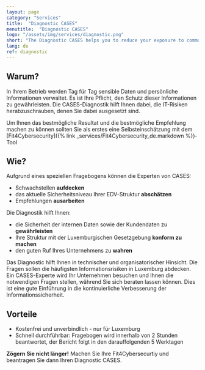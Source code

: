 ```yaml
---
layout: page
category: "Services"
title:  "Diagnostic CASES"
menutitle:  "Diagnostic CASES"
logo: "/assets/img/services/diagnostic.png"
short: "The Diagnostic CASES helps you to reduce your exposure to common IT risks."
lang: de
ref: diagnostic
---
```

## Warum?
In Ihrem Betrieb werden Tag für Tag sensible Daten und persönliche Informationen verwaltet. Es ist Ihre Pflicht, den Schutz dieser Informationen zu gewährleisten. Die CASES-Diagnostik hilft Ihnen dabei, die IT-Risiken herabzuschrauben, denen Sie dabei ausgesetzt sind.

Um Ihnen das bestmögliche Resultat und die bestmögliche Empfehlung machen zu können sollten Sie als erstes eine Selbsteinschätzung mit dem [Fit4Cybersecurity]({% link _services/Fit4Cybersecurity_de.markdown %})-Tool


## Wie?
Aufgrund eines speziellen Fragebogens können die Experten von CASES:

* Schwachstellen **aufdecken**
* das aktuelle Sicherheitsniveau Ihrer EDV-Struktur **abschätzen**
* Empfehlungen **ausarbeiten**

Die Diagnostik hilft Ihnen:

* die Sicherheit der internen Daten sowie der Kundendaten zu **gewährleisten**
* Ihre Struktur mit der Luxemburgischen Gesetzgebung **konform zu machen**
* den guten Ruf Ihres Unternehmens zu **wahren**

Das Diagnostic hilft Ihnen in technischer und organisatorischer Hinsicht. Die Fragen sollen die häufigsten Informationsrisiken in Luxemburg abdecken.
Ein CASES-Experte wird Ihr Unternehmen besuchen und Ihnen die notwendigen Fragen stellen, während Sie sich beraten lassen können. Dies ist eine gute Einführung in die kontinuierliche Verbesserung der Informationssicherheit.

## Vorteile

* Kostenfrei und unverbindlich - nur für Luxemburg
* Schnell durchführbar: Fragebogen wird innerhalb von 2 Stunden beantwortet, der Bericht folgt in den darauffolgenden 5 Werktagen

**Zögern Sie nicht länger!** Machen Sie Ihre Fit4Cybersecurtiy und beantragen Sie dann Ihren Diagnostic CASES.
